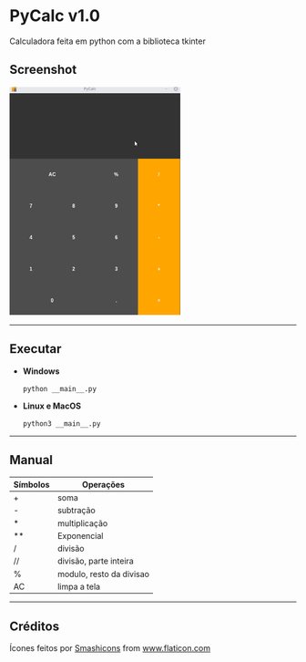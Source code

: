 # PyCalc v1.0
Calculadora feita em python com a biblioteca tkinter
## Screenshot
<img src=screenshots/pycalc.gif/ height=400 width=300>

----------------------------
## Executar
* **Windows**

  ```
  python __main__.py
  ```
* **Linux e MacOS**

  ```
  python3 __main__.py
  ```
----------------------------
## Manual

|Símbolos| Operações|
|--------|----------|
| + | soma  |
| - |subtração|
| * |multiplicação|
| **  |Exponencial|
| / |divisão|
| // |divisão, parte inteira|
|%|modulo, resto da divisao|
|AC|limpa a tela|

----------------------------
## Créditos
<div>Ícones feitos por <a href="https://www.flaticon.com/br/autores/smashicons" title="Smashicons">Smashicons</a> from <a href="https://www.flaticon.com/br/" title="Flaticon">www.flaticon.com</a></div>
